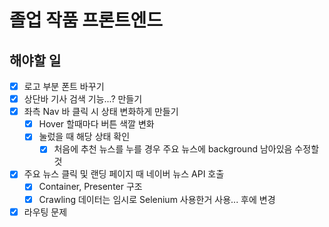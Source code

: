 # 졸업 작품 프론트엔드

## 해야할 일

- [x] 로고 부분 폰트 바꾸기
- [x] 상단바 기사 검색 기능...? 만들기
- [x] 좌측 Nav 바 클릭 시 상태 변화하게 만들기
  - [x] Hover 할때마다 버튼 색깔 변화
  - [x] 눌렀을 때 해당 상태 확인
    - [x] 처음에 추천 뉴스를 누를 경우 주요 뉴스에 background 남아있음 수정할것
- [x] 주요 뉴스 클릭 및 랜딩 페이지 때 네이버 뉴스 API 호출
  - [x] Container, Presenter 구조
  - [x] Crawling 데이터는 임시로 Selenium 사용한거 사용... 후에 변경
- [x] 라우팅 문제
